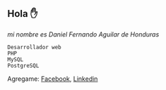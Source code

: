 ## Hola :hand:

*mi nombre es Daniel Fernando Aguilar de Honduras*

```
Desarrollador web
PHP
MySQL
PostgreSQL
```

Agregame:
[Facebook](https://www.facebook.com/fernandoR.96RM/),
[Linkedin](https://www.linkedin.com/in/fernando-rodriguez-9a9aa11a4/)